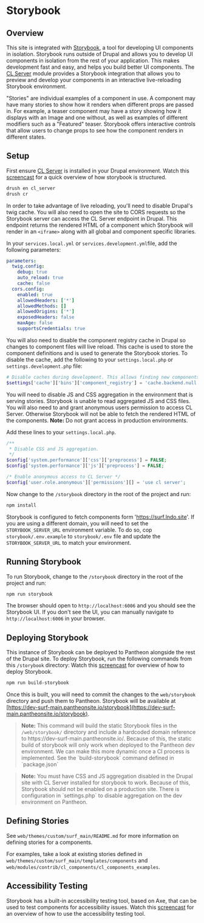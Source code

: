 # Storybook
## Overview

This site is integrated with [Storybook](https://storybook.js.org/), a tool for developing UI components in isolation. Storybook runs outside of Drupal and allows you to develop UI components in isolation from the rest of your application. This makes development fast and easy, and helps you build better UI components. The [CL Server](https://drupal.org/project/cl_server) module provides a Storybook integration that allows you to preview and develop your components in an interactive live-reloading Storybook environment.

"Stories" are individual examples of a component in use. A component may have many stories to show how it renders when different props are passed in. For example, a teaser component may have a story showing how it displays with an Image and one without, as well as examples of different modifiers such as a "Featured" teaser. Storybook offers interactive controls that allow users to change props to see how the component renders in different states.


## Setup
First ensure [CL Server](https://drupal.org/project/cl_server) is installed in your Drupal environment. Watch this [screencast](https://drive.google.com/file/d/1fCP8DELUeraEU-LM3zHZFWCtOsDfDzIz/view?usp=share_link) for a quick overview of how storybook is structured.

```bash
drush en cl_server
drush cr
```

In order to take advantage of live reloading, you'll need to disable Drupal's twig cache. You will also need to open the site to CORS requests so the Storybook server can access the CL Server endpoint in Drupal. This endpoint returns the rendered HTML of a component which Storybook will render in an `<iframe>` along with all global and component specific libraries.

In your `services.local.yml` or `services.development.yml`file, add the following parameters:

```yaml
parameters:
  twig.config:
    debug: true
    auto_reload: true
    cache: false
  cors.config:
    enabled: true
    allowedHeaders: ['*']
    allowedMethods: []
    allowedOrigins: ['*']
    exposedHeaders: false
    maxAge: false
    supportsCredentials: true
```

You will also need to disable the component registry cache in Drupal so changes to component files will live reload. This cache is used to store the component definitions and is used to generate the Storybook stories. To disable the cache, add the following to your `settings.local.php` or `settings.development.php` file:

```php
# Disable caches during development. This allows finding new components without clearing caches.
$settings['cache']['bins']['component_registry'] = 'cache.backend.null';
```

You will need to disable JS and CSS aggregation in the environment that is serving stories. Storybook is unable to read aggregated JS and CSS files. You will also need to and grant anonymous
users permission to access CL Server. Otherwise Storybook will not be able to fetch the rendered HTML of the components. **Note:** Do not grant access in production environments.

Add these lines to your `settings.local.php`.

```php
/**
 * Disable CSS and JS aggregation.
 */
$config['system.performance']['css']['preprocess'] = FALSE;
$config['system.performance']['js']['preprocess'] = FALSE;

/* Enable anonymous access to CL Server */
$config['user.role.anonymous']['permissions'][] = 'use cl server';
```

Now change to the `/storybook` directory in the root of the project and run:

```bash
npm install
```

Storybook is configured to fetch components form 'https://surf.lndo.site'. If you are using a different domain, you will need to set the `STORYBOOK_SERVER_URL` environment variable. To do so, cop `storybook/.env.example` to `storybook/.env` file and update the `STORYBOOK_SERVER_URL` to match your environment.

## Running Storybook
To run Storybook, change to the `/storybook` directory in the root of the project and run:

```bash
npm run storybook
```

The browser should open to `http://localhost:6006` and you should see the Storybook UI. If you don't see the UI, you can manually navigate to `http://localhost:6006` in your browser.

## Deploying Storybook
This instance of Storybook can be deployed to Pantheon alongside the rest of the Drupal site. To deploy Storybook, run the following commands from this `/storybook` directory: Watch this [screencast](https://drive.google.com/file/d/1unhCfUVEhYAUcWd0J-395pCFTRU1pWUA/view?usp=share_link) for overview of how to deploy Storybook.

```bash
npm run build-storybook
```

Once this is built, you will need to commit the changes to the `web/storybook` directory and push them to Pantheon. Storybook will be available at [https://dev-surf-main.pantheonsite.io/storybook](https://dev-surf-main.pantheonsite.io/storybook).

<blockquote>
  <p><strong>Note:</strong> This command will build the static Storybook files in the <code>/web/storybook/</code> directory and include a hardcoded domain reference to https://dev-surf-main.pantheonsite.io/. Because of this, the static build of storybook will only work when deployed to the Pantheon dev environment. We can make this more dynamic once a CI process is implemented. See the `build-storybook` command defined in `package.json`</p>
</blockquote>

<blockquote>
  <p><strong>Note:</strong> You must have CSS and JS aggregation disabled in the Drupal site with CL Server installed for storybook to work. Because of this, Storybook should not be enabled on a production site. There is configuration in `settings.php` to disable aggregation on the dev environment on Pantheon.</p>
</blockquote>

## Defining Stories
See `web/themes/custom/surf_main/README.md` for more information on defining stories for a components.

For examples, take a look at existing stories defined in `web/themes/custom/surf_main/templates/components` and `web/modules/contrib/cl_components/cl_components_examples`.

## Accessibility Testing
Storybook has a built-in accessibility testing tool, based on Axe, that can be used to test components for accessibility issues. Watch this [screencast](https://drive.google.com/file/d/1VsiJSno2MDLZuXSpGxh3PliCvtTB99Lt/view?usp=share_link) for an overview of how to use the accessibility testing tool.
